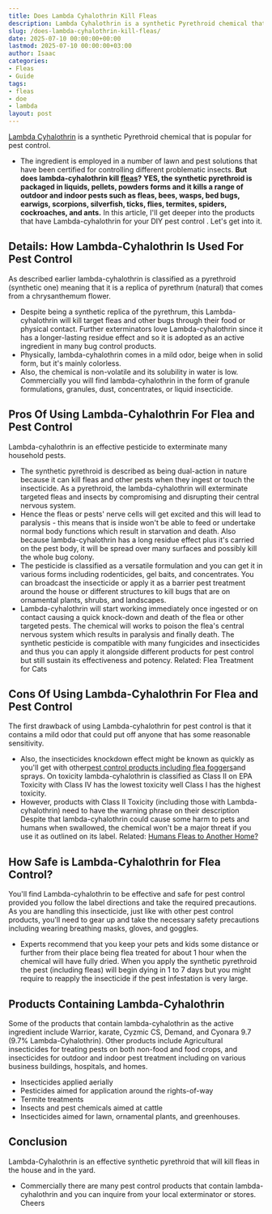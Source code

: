```yaml
---
title: Does Lambda Cyhalothrin Kill Fleas
description: Lambda Cyhalothrin is a synthetic Pyrethroid chemical that is popular for pest control. - The ingredient is employed in a number of lawn and pest solutions...
slug: /does-lambda-cyhalothrin-kill-fleas/
date: 2025-07-10 00:00:00+00:00
lastmod: 2025-07-10 00:00:00+03:00
author: Isaac
categories:
- Fleas
- Guide
tags:
- fleas
- doe
- lambda
layout: post
---
```

[Lambda Cyhalothrin](http://npic.orst.edu/factsheets/l_cyhalogen.pdf)
is a synthetic Pyrethroid chemical that is popular for pest control.
- The ingredient is employed in a number of lawn and pest solutions that have been certified for controlling different problematic insects.
**But does lambda-cyhalothrin kill [fleas](https://pestpolicy.com/does-apple-cider-vinegar-kill-fleas/)? YES, the synthetic pyrethroid is packaged in liquids, pellets, powders forms and it kills a range of outdoor and indoor pests such as fleas, bees, wasps, bed bugs, earwigs, scorpions, silverfish, ticks, flies, termites, spiders, cockroaches, and ants.**
In this article, I'll get deeper into the products that have Lambda-cyhalothrin for your
DIY pest control
. Let's get into it.
## Details: How Lambda-Cyhalothrin Is Used For Pest Control
As described earlier lambda-cyhalothrin is classified as a pyrethroid (synthetic one) meaning that it is a replica of pyrethrum (natural) that comes from a chrysanthemum flower.
- Despite being a synthetic replica of the pyrethrum, this Lambda-cyhalothrin will kill target fleas and other bugs through their food or physical contact.
Further exterminators love Lambda-cyhalothrin since it has a longer-lasting residue effect and so it is adopted as an active ingredient in many bug control products.
- Physically, lambda-cyhalothrin comes in a mild odor, beige when in solid form, but it's mainly colorless.
- Also, the chemical is non-volatile and its solubility in water is low.
Commercially you will find lambda-cyhalothrin in the form of granule formulations, granules, dust, concentrates, or liquid insecticide.

## Pros Of Using Lambda-Cyhalothrin For Flea and Pest Control
Lambda-cyhalothrin is an effective pesticide to exterminate many household pests.
- The synthetic pyrethroid is described as being dual-action in nature because it can kill fleas and other pests when they ingest or touch the insecticide.
As a pyrethroid, the lambda-cyhalothrin will exterminate targeted fleas and insects by compromising and disrupting their central nervous system.
- Hence the fleas or pests' nerve cells will get excited and this will lead to paralysis - this means that is inside won't be able to feed or undertake normal body functions which result in starvation and death.
Also because lambda-cyhalothrin has a long residue effect plus it's carried on the pest body, it will be spread over many surfaces and possibly kill the whole bug colony.
- The pesticide is classified as a versatile formulation and you can get it in various forms including rodenticides, gel baits, and concentrates.
You can broadcast the insecticide or apply it as a barrier pest treatment around the house or different structures to kill bugs that are on ornamental plants, shrubs, and landscapes.
- Lambda-cyhalothrin will start working immediately once ingested or on contact causing a quick knock-down and death of the flea or other targeted pests.
The chemical will works to poison the flea's central nervous system which results in paralysis and finally death.
The synthetic pesticide is compatible with many fungicides and insecticides and thus you can apply it alongside different products for pest control but still sustain its effectiveness and potency.
Related:
Flea Treatment for Cats
## Cons Of Using Lambda-Cyhalothrin For Flea and Pest Control
The first drawback of using Lambda-cyhalothrin for pest control is that it contains a mild odor that could put off anyone that has some reasonable sensitivity.
- Also, the insecticides knockdown effect might be known as quickly as you'll get with other[pest control products including flea foggers](https://pestpolicy.com/best-fogger-for-fleas/)and sprays.
On toxicity lambda-cyhalothrin is classified as Class II on EPA Toxicity with Class IV has the lowest toxicity well Class I has the highest toxicity.
- However, products with Class II Toxicity (including those with Lambda-cyhalothrin) need to have the warning phrase on their description
Despite that lambda-cyhalothrin could cause some harm to pets and humans when swallowed, the chemical won't be a major threat if you use it as outlined on its label.
Related:
[Humans Fleas to Another Home?](https://pestpolicy.com/can-humans-carry-fleas-from-one-home-to-another/)
## How Safe is Lambda-Cyhalothrin for Flea Control?
You'll find Lambda-cyhalothrin to be effective and safe for pest control provided you follow the label directions and take the required precautions.
As you are handling this insecticide, just like with other pest control products, you'll need to gear up and take the necessary safety precautions including wearing breathing masks, gloves, and goggles.
- Experts recommend that you keep your pets and kids some distance or further from their place being flea treated for about 1 hour when the chemical will have fully dried.
When you apply the synthetic pyrethroid the pest (including fleas) will begin dying in 1 to 7 days but you might require to reapply the insecticide if the pest infestation is very large.
## Products Containing Lambda-Cyhalothrin
Some of the products that contain lambda-cyhalothrin as the active ingredient include Warrior, karate, Cyzmic CS, Demand, and Cyonara 9.7 (9.7% Lambda-Cyhalothrin).
Other products include Agricultural insecticides for treating pests on both non-food and food crops, and insecticides for outdoor and indoor pest treatment including on various business buildings, hospitals, and homes.
- Insecticides applied aerially
- Pesticides aimed for application around the rights-of-way
- Termite treatments
- Insects and pest chemicals aimed at cattle
- Insecticides aimed for lawn, ornamental plants, and greenhouses.
## Conclusion
Lambda-Cyhalothrin is an effective synthetic pyrethroid that will kill fleas in the house and in the yard.
- Commercially there are many pest control products that contain lambda-cyhalothrin and you can inquire from your local exterminator or stores.
Cheers
